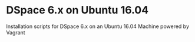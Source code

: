 # DSpace 6.x on Ubuntu 16.04

Installation scripts for DSpace 6.x on an Ubuntu 16.04 Machine powered by Vagrant
